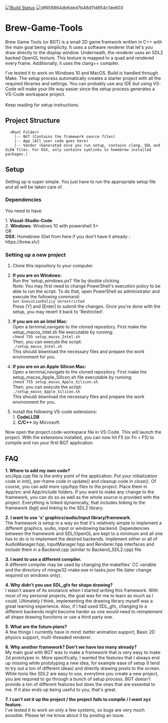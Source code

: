 [![Build Status](http://ec2-184-169-183-110.us-west-1.compute.amazonaws.com:8080/buildStatus/icon?job=Brew-Game-Tools)](http://ec2-184-169-183-110.us-west-1.compute.amazonaws.com:8080/job/Brew-Game-Tools/)
![df658864db6ded7b48d11d854c1de603](https://user-images.githubusercontent.com/8151229/169726159-d70c5323-072f-4379-80ab-7247dc127b91.gif)

# Brew-Game-Tools
Brew Game Tools (or BGT) is a small 2D game framwork written in C++ with the main goal being simplicity. 
It uses a software renderer that let's you draw directly to the display window. Underneath, the renderer uses an SDL2 backed OpenGL texture. This texture is mapped to a quad and rendered every frame. Additionally, it uses the clang++ compiler.

I've tested it to work on Windows 10 and MacOS. Build is handled through Make. The setup process automatically creates a starter project with all the required libraries and settings. You can probably use any IDE but using VS-Code will make your life way easier since the setup process generates a VS-Code workspace project.<br><br>
Keep reading for setup instructions.

## Project Structure
```
  <Root Folder>
    |-- BGT (Contains the framework source files)
    |-- App (All user code goes here)
    |-- Vendor (Generated once you run setup, contains clang, SDL and GLEW files. For OSX, only contains symlinks to homebrew installed packages.)
```

## Setup
Setting up is super simple. You just have to run the appropriate setup file and all will be taken care of.

### Dependencies
You need to have:
<p>
  1. <b>Visual-Studio-Code</b><br>
  2. <b>Windows</b>: Windows 10 with powershell 5+<br>
  OR<br>
  <b>OSX</b>: Homebrew (Get from here if you don't have it already : https://brew.sh/)<br>
  
### Setting up a new project
  1. Clone this repository to your computer.<br>
  2. <b>If you are on Windows:</b><br>
  Run the 'setup_windows.ps1' file by double clicking.<br>
  Note: You may first need to change PowerShell's execution policy to be able to run the script. To do that, open PowerShell as administrator and execute the following command:<br>
  ```Set-ExecutionPolicy Unrestricted```<br>
  Press [Y] and [Enter] to submit the changes. Once you're done with the setup, you may revert it back to 'Restricted'.<br>
  3. <b>If you are on an Intel Mac:</b><br>
  Open a terminal,navigate to the cloned repository. First make the setup_macos_Intel.sh file executable by running:<br>
  ```chmod 755 setup_macos_Intel.sh```<br>
  Then, you can execute the script:<br>
  ```./setup_macos_Intel.sh```<br>
  This should download the necessary files and prepare the work environment for you.<br>
  4. <b>If you are on an Apple Silicon Mac:</b><br>
  Open a terminal,navigate to the cloned repository. First make the setup_macos_Apple_Silicon.sh file executable by running:<br>
  ```chmod 755 setup_macos_Apple_Silicon.sh```<br>
  Then, you can execute the script:<br>
  ```./setup_macos_Apple_Silicon.sh```<br>
  This should download the necessary files and prepare the work environment for you.<br>
  
  5. Install the following VS-code extensions: <br>
    1. <b>CodeLLDB</b><br>
    2. <b>C/C++</b> by Microsoft.<br>
  
<p>Now open the project.code-workspace file in VS-Code. This will launch the project. With the extensions installed, you can now hit F5 (or Fn + F5) to compile and run your first BGT application.<br>

## FAQ
  <b>1. Where to add my own code?</b><br>
  src/App.cpp file is the entry point of the application. Put your initialization code in init(), per-frame code in update() and cleanup code in close(). Of course, you can add more cpp/hpp files to the project. Place them in App/src and App/include folders. If you want to make any change to the framework, you can do so as well as the whole source is provided with the project. Everything is linked dynamically, that includes linking to the framework (bgt) and linking to the SDL2 library.<pr>
  
  <b>2. I want to use 'x' graphics/audio/input library/framewark.</b><br>
  The framework is setup in a way so that it's relatively simple to implement a different graphics, audio, input or windowing backend. Dependencies between the framework and SDL/OpenGL are kept to a minimum and all one has to do is to implement the desired backends. Implement either or all of AudioManager.hpp, InputManager.hpp and Renderer.hpp interfaces and include them in a Backend.cpp (similar to Backend_SDL2.cpp) file.<p>
      
  <b>3. I want to use a different compiler.</b><br>
  A different compiler may be used by changing the makefiles' CC variable and the directory of mingw32-make.exe in tasks.json file (later change required on windows only).<p>
    
  <b>4. Why didn't you use SDL_gfx for shape drawing?</b><br>
  I wasn't aware of its existance when I started writing this framework. With most of my personal projects, the goal was for me to learn as much as I could. Ultimately I think, implementing the drawing library myself was a great learning experience. Also, if I had used SDL_gfx, changing to a different backends might become harder as one would need to reimplement all shape drawing functions or use a third party one.<p>
    
  <b>5. What are the future plans?</b><br>
  A few things I currently have in mind: better animation support, Basic 2D physics support, multi-threaded renderer.<p>
  
  <b>6. Why another framework? Don't we have too many already?</b><br>
    My main goal with BGT was to make a framework that is very easy to make 2d prototypes in. More specifically, I wanted the features that I always end up missing while prototyping a new idea, for example ease of setup (I tend to try out a ton of different ideas) and directly drawing pixels to the screen. While tools like SDL2 are easy to use, everytime you create a new project, you are required to go through a bunch of setup process. BGT doesn't provide a ton of different features but does the ones that are essential to me. If it also ends up being useful to you, that's great.<p>
  
  <b>7. I can't set it up the project / the project fails to compile / I want xyz feature.</b><br>
    I've tested it to work on only a few systems, so bugs are very much possible. Please let me know about it by posting an issue.
   
